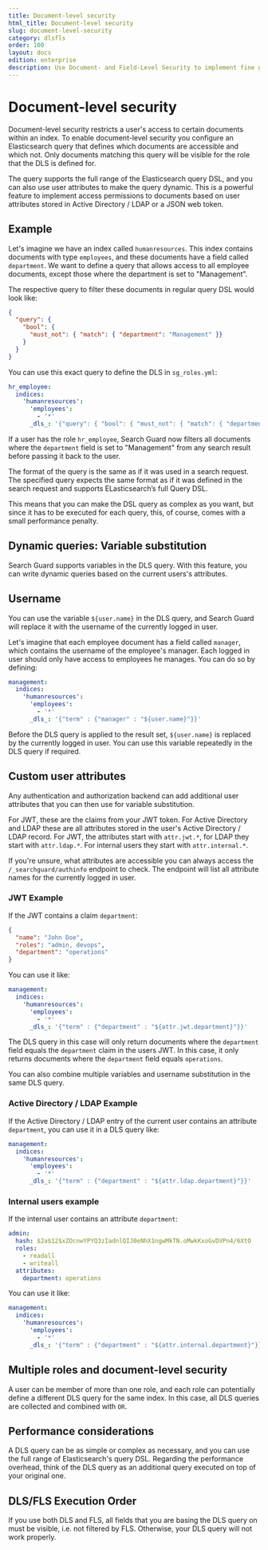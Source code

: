 ```yaml
---
title: Document-level security
html_title: Document-level security
slug: document-level-security
category: dlsfls
order: 100
layout: docs
edition: enterprise
description: Use Document- and Field-Level Security to implement fine grained access control to documents and fields in your Elasticsearch cluster.
---
```

<!---
Copryight 2016 floragunn GmbH
-->

# Document-level security

Document-level security restricts a user's access to certain documents within an index. To enable document-level security you configure an Elasticsearch query that defines which documents are accessible and which not. Only documents matching this query will be visible for the role that the DLS is defined for.

The query supports the full range of the Elasticsearch query DSL, and you can also use user attributes to make the query dynamic. This is a powerful feature to implement access permissions to documents based on user attributes stored in Active Directory / LDAP or a JSON web token.

## Example

Let's imagine we have an index called `humanresources`. This index contains documents with type `employees`, and these documents have a field called `department`. We want to define a query that allows access to all employee documents, except those where the department is set to "Management". 

The respective query to filter these documents in regular query DSL would look like:

```json
{
  "query": {
    "bool": {
      "must_not": { "match": { "department": "Management" }}
    }
  }
}
```

You can use this exact query to define the DLS in `sg_roles.yml`:

```yaml
hr_employee:
  indices:
    'humanresources':
      'employees':
        - '*'
      _dls_: '{"query": { "bool": { "must_not": { "match": { "department": "Management" }}}}}'
```

If a user has the role `hr_employee`, Search Guard now filters all documents where the `department` field is set to "Management" from any search result before passing it back to the user.

The format of the query is the same as if it was used in a search request. The specified query expects the same format as if it was defined in the search request and supports ELasticsearch’s full Query DSL.

This means that you can make the DSL query as complex as you want, but since it has to be executed for each query, this, of course, comes with a small performance penalty.

## Dynamic queries: Variable substitution

Search Guard supports variables in the DLS query. With this feature, you can write dynamic queries based on the current users's attributes. 

## Username

You can use the variable `${user.name}` in the DLS query, and Search Guard will replace it with the username of the currently logged in user.

Let's imagine that each employee document has a field called `manager`, which contains the username of the employee's manager. Each logged in user should only have access to employees he manages. You can do so by defining:

```yaml
management:
  indices:
    'humanresources':
      'employees':
        - '*'
      _dls_: '{"term" : {"manager" : "${user.name}"}}'
```

Before the DLS query is applied to the result set, `${user.name}` is replaced by the currently logged in user. You can use this variable repeatedly in the DLS query if required.

## Custom user attributes

Any authentication and authorization backend can add additional user attributes that you can then use for variable substitution.

For JWT, these are the claims from your JWT token. For Active Directory and LDAP these are all attributes stored in the user's Active Directory / LDAP record.  For JWT, the attributes start with `attr.jwt.*`, for LDAP they start with `attr.ldap.*`. For internal users they start with `attr.internal.*`. 

If you're unsure, what attributes are accessible you can always access the `/_searchguard/authinfo` endpoint to check. The endpoint will list all attribute names for the currently logged in user.

### JWT Example

If the JWT contains a claim `department`:

```json
{
  "name": "John Doe",
  "roles": "admin, devops",
  "department": "operations"
}
```

You can use it like:

```yaml
management:
  indices:
    'humanresources':
      'employees':
        - '*'
      _dls_: '{"term" : {"department" : "${attr.jwt.department}"}}'
```

The DLS query in this case will only return documents where the `department` field equals the `department` claim in the users JWT. In this case, it only returns documents where the `department` field equals `operations`.

You can also combine multiple variables and username substitution in the same DLS query.

### Active Directory / LDAP Example

If the Active Directory / LDAP entry of the current user contains an attribute `department`, you can use it in a DLS query like:
 
```yaml
management:
  indices:
    'humanresources':
      'employees':
        - '*'
      _dls_: '{"term" : {"department" : "${attr.ldap.department}"}}'
```

### Internal users example

If the internal user contains an attribute `department`:

```yaml
admin:
  hash: $2a$12$xZOcnwYPYQ3zIadnlQIJ0eNhX1ngwMkTN.oMwkKxoGvDVPn4/6XtO
  roles:
    - readall
    - writeall
  attributes:
    department: operations
```

You can use it like:

```yaml
management:
  indices:
    'humanresources':
      'employees':
        - '*'
      _dls_: '{"term" : {"department" : "${attr.internal.department}"}}'
```

## Multiple roles and document-level security

A user can be member of more than one role, and each role can potentially define a different DLS query for the same index. In this case, all DLS queries are collected and combined with `OR`.

## Performance considerations

A DLS query can be as simple or complex as necessary, and you can use the full range of Elasticsearch's query DSL. Regarding the performance overhead, think of the DLS query as an additional query executed on top of your original one. 

## DLS/FLS Execution Order

If you use both DLS and FLS, all fields that you are basing the DLS query on must be visible, i.e. not filtered by FLS. Otherwise, your DLS query will not work properly. 